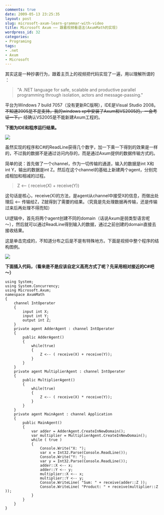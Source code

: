 ```yaml
---
comments: true
date: 2009-05-13 23:25:35
layout: post
slug: microsoft-axum-learn-grammar-with-video
title: Microsoft Axum —— 跟着视频看语法(AxumMath的实现)
wordpress_id: 32
categories:
- Programing
tags:
- .net
- Axum
- Microsoft
---
```





其实这是一种抄袭行为，跟着主页上的视频把代码实现了一遍，用以理解所谓的 ：




> 
	
> 
> "A .NET language for safe, scalable and productive parallel programming through isolation, actors and message-passing."
> 
> 





平台为Windows 7 build 7057（没有更新RC版啊），IDE是Visual Studio 2008。<strike>不知道2005是不是支持，我的windows xp中安装了Axum和VS2005的，一会考证一下。</strike> 经确认VS2005是不能新建Axum工程的。




**下图为IDE和程序运行结果。**




![](/upload/AxumMath.PNG)




虽然实现的程序和C#的ReadLine获得几个数字，加一下乘一下得到的效果是一样的，不过我的数据不是通过访问内存的，而是通过Axum提供的数据传输方式的。




简单的说：首先做了一个channel，作为一切传输的通道，输入的数据是int X和int Y，输出的数据是int Z。然后在这个channel的基础上新建两个agent，分别完成相加和相减的过程。




> 
	
> 
> Z <-- ( receive(X) + receive(Y))
> 
> 





这句话是核心，receive(X)的方法，是agent从channel中接受X的信息，而做出处理后 <-- 传输给Z，Z就得到了需要的结果。（究竟是先处理数据再传输，还是传输过来后再处理不得而知）




UI逻辑中，首先将两个agent创建不同的domain（话说Axum是弱类型语言呢～），然后就可以通过ReadLine得到输入的数据，通过之前创建的domain直接去接收结果。




这是单击完成的，不知道分布之后是不是有特殊地方。下面是视频中整个程序的结构图例。







![](/upload/2009-05-13_frame.png)




**下面插入代码，（看来是不是应该自定义高亮方式了呢？先采用相对接近的C#吧～）**



    
    using System;
    using System.Concurrency;
    using Microsoft.Axum;
    namespace AxumMath
    {
        channel IntOperater
        {
            input int X;
            input int Y;
            output int Z;
        }
        private agent AdderAgent : channel IntOperater
        {
            public AdderAgent()
            {
                while(true)
                {
                    Z <-- ( receive(X) + receive(Y));
                }
            }
        }
        private agent MultiplierAgent : channel IntOperater
        {
            public MultiplierAgent()
            {
                while(true)
                {
                    Z <-- ( receive(X) * receive(Y));
                }
            }
        }
        private agent MainAgent : channel Application
        {
            public MainAgent()
            {
                var adder = AdderAgent.CreateInNewDomain();
                var multiplier = MultiplierAgent.CreateInNewDomain();
                while ( true )
                {
                    Console.Write("X: ");
                    var x = Int32.Parse(Console.ReadLine());
                    Console.Write("Y: ");
                    var y = Int32.Parse(Console.ReadLine());
                    adder::X <-- x;
                    adder::Y <-- y;
                    multiplier::X <-- x;
                    multiplier::Y <-- y;
                    Console.WriteLine( "Sum: " + receive(adder::Z ));
                    Console.WriteLine( "Product: " + receive(multiplier::Z ));
                }
            }
        }
    }


  

